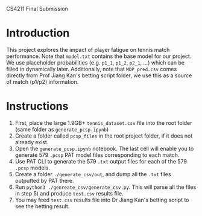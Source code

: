 CS4211 Final Submission

# Introduction

This project explores the impact of player fatigue on tennis match performance.
Note that `model.txt` contains the base model for our project. We use placeholder probabilities (e.g. `p1_1`, `p1_2`, `p2_1`, ...) which can be filled in dynamically later. Additionally, note that `MDP_pred.csv` comes directly from Prof Jiang Kan's betting script folder, we use this as a source of match (p1/p2) information.

# Instructions

1. First, place the large 1.9GB+ `tennis_dataset.csv` file into the root folder (same folder as `generate_pcsp.ipynb`)
2. Create a folder called `pcsp_files` in the root project folder, if it does not already exist.
3. Open the `generate_pcsp.ipynb` notebook. The last cell will enable you to generate 579 `.pcsp` PAT model files corresponding to each match.
4. Use PAT CLI to generate the 579 `.txt` output files for each of the 579 `.pcsp` models.
5. Create a folder `./generate_csv/out`, and dump all the `.txt` files outputted by PAT there.
6. Run `python3 ./genreate_csv/generate_csv.py`. This will parse all the files in step 5) and produce `test.csv` results file.
7. You may feed `test.csv` results file into Dr Jiang Kan's betting script to see the betting result.
